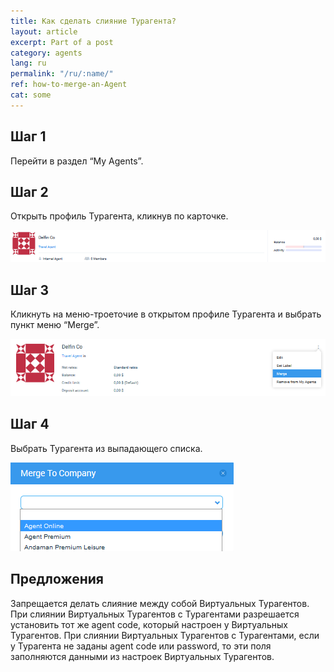 ```yaml
---
title: Как сделать слияние Турагента?
layout: article
excerpt: Part of a post
category: agents
lang: ru
permalink: "/ru/:name/"
ref: how-to-merge-an-Agent
cat: some
---
```


## **Шаг 1**

Перейти в раздел “My Agents”.

## **Шаг 2**

Открыть профиль Турагента, кликнув по карточке.

![How_to_merge_an_Agent](/assets/images/how_to_merge_an_Agent1.png)

## **Шаг 3**

Кликнуть на меню-троеточие в открытом профиле Турагента и выбрать пункт меню “Merge”.

![How_to_merge_an_Agent](/assets/images/how_to_merge_an_Agent2.png)

## **Шаг 4**

Выбрать Турагента из выпадающего списка.

![How_to_merge_an_Agent](/assets/images/how_to_merge_an_Agent3.png)

## **Предложения**

Запрещается делать слияние между собой Виртуальных Турагентов. При слиянии Виртуальных Турагентов c Турагентами разрешается установить тот же agent code, который настроен у Виртуальных Турагентов. При слиянии Виртуальных Турагентов с Турагентами, если у Турагента не заданы agent code или password, то эти поля заполняются данными из настроек Виртуальных Турагентов.
